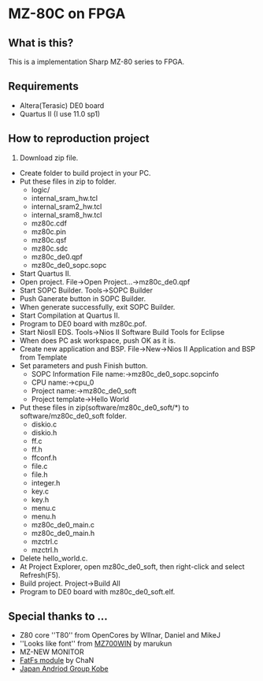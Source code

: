 ﻿MZ-80C on FPGA
=============

What is this?
-------------------
This is a implementation Sharp MZ-80 series to FPGA.

Requirements
--------------------
* Altera(Terasic) DE0 board
* Quartus II (I use 11.0 sp1)

How to reproduction project
----------------------------------------
1. Download zip file.
* Create folder to build project in your PC.
* Put these files in zip to folder.
    * logic/
    * internal\_sram\_hw.tcl
    * internal\_sram2\_hw.tcl
    * internal\_sram8\_hw.tcl
    * mz80c.cdf
    * mz80c.pin
    * mz80c.qsf
    * mz80c.sdc
    * mz80c\_de0.qpf
    * mz80c\_de0\_sopc.sopc
* Start Quartus II.
* Open project. File->Open Project...->mz80c_de0.qpf
* Start SOPC Builder. Tools->SOPC Builder
* Push Ganerate button in SOPC Builder.
* When generate successfully, exit SOPC Builder.
* Start Compilation at Quartus II.
* Program to DE0 board with mz80c.pof.
* Start NiosII EDS. Tools->Nios II Software Build Tools for Eclipse
* When does PC ask workspace, push OK as it is.
* Create new application and BSP. File->New->Nios II Application and BSP from Template
* Set parameters and push Finish button.
    * SOPC Information File name:->mz80c\_de0\_sopc.sopcinfo
    * CPU name:->cpu\_0
    * Project name:->mz80c\_de0\_soft
    * Project template->Hello World
* Put these files in zip(software/mz80c\_de0\_soft/*) to software/mz80c\_de0\_soft folder.
    * diskio.c
    * diskio.h
    * ff.c
    * ff.h
    * ffconf.h
    * file.c
    * file.h
    * integer.h
    * key.c
    * key.h
    * menu.c
    * menu.h
    * mz80c\_de0\_main.c
    * mz80c\_de0\_main.h
    * mzctrl.c
    * mzctrl.h
* Delete hello\_world.c.
* At Project Explorer, open mz80c\_de0\_soft, then right-click and select Refresh(F5).
* Build project. Project->Build All
* Program to DE0 board with mz80c\_de0\_soft.elf.

Special thanks to ...
-----------------------------
* Z80 core ''T80'' from OpenCores by Wllnar, Daniel and MikeJ
* ''Looks like font'' from [MZ700WIN](http://retropc.net/mz-memories/) by marukun
* MZ-NEW MONITOR
* [FatFs module](http://elm-chan.org/fsw/ff/00index_j.html) by ChaN
* [Japan Andriod Group Kobe](http://sites.google.com/site/androidjpkobe/)